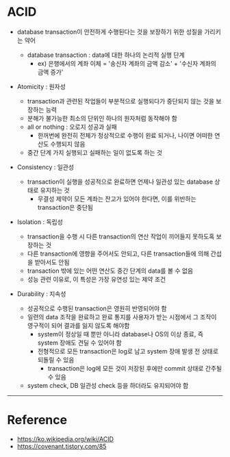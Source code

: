 # ACID

- database transaction이 안전하게 수행된다는 것을 보장하기 위한 성질을 가리키는 약어
  - database transaction : data에 대한 하나의 논리적 실행 단계
    - ex) 은행에서의 계좌 이체 = '송신자 계좌의 금액 감소' + '수신자 계좌의 금액 증가'

- Atomicity : 원자성
  - transaction과 관련된 작업들이 부분적으로 실행되다가 중단되지 않는 것을 보장하는 능력
  - 분해가 불가능한 최소의 단위인 하나의 원자처럼 동작해야 함
  - all or nothing : 오로지 성공과 실패
    - 한꺼번에 완전히 전체가 정상적으로 수행이 왼료 되거나, 나이면 어떠한 연산도 수행되지 않음
  - 중간 단계 가지 실행되고 실패하는 일이 없도록 하는 것

- Consistency : 일관성
  - transaction이 실행을 성공적으로 완료하면 언제나 일관성 있는 database 상태로 유지하는 것
    - 무결성 제약이 모든 계좌는 잔고가 있어야 한다면, 이를 위반하는 transaction은 중단됨

- Isolation : 독립성
  - transaction을 수행 시 다른 transaction의 연산 작업이 끼어들지 못하도혹 보장하는 것
  - 다른 transaction에 영향을 주어서도 안되고, 다른 transaction들에 의해 간섭을 받아서도 안됨
  - transaction 밖에 있는 어떤 연산도 중간 단계의 data를 볼 수 없음
  - 성능 관련 이유로, 이 특성은 가장 유연성 있는 제약 조건

- Durability : 지속성
  - 성공적으로 수행된 transaction은 영원히 반영되어야 함
  - 일련의 data 조작을 완료하고 완료 통지를 사용자가 받는 시점에서 그 조작이 영구적이 되어 결과를 잃지 않도록 해야함
    - system이 정상일 때 뿐만 아니라 database나 OS의 이상 종료, 즉 system 장애도 견딜 수 있어야 함
    - 전형적으로 모든 transaction은 log로 남고 system 장애 발생 전 상태로 되돌릴 수 있음
      - transaction은 log에 모든 것이 저장된 후에만 commit 상태로 간주될 수 있음
  - system check, DB 일관성 check 등을 하더라도 유지되어야 함

---

# Reference

- https://ko.wikipedia.org/wiki/ACID
- https://covenant.tistory.com/85